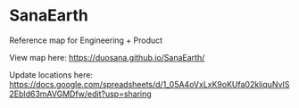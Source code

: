 # SanaEarth
 Reference map for Engineering + Product

View map here: https://duosana.github.io/SanaEarth/

Update locations here: https://docs.google.com/spreadsheets/d/1_05A4oVxLxK9oKUfa02kliquNvIS2Ebld63mAVGMDfw/edit?usp=sharing
